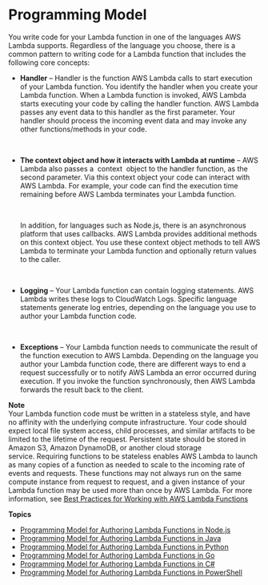 # Programming Model<a name="programming-model-v2"></a>

You write code for your Lambda function in one of the languages AWS Lambda supports\. Regardless of the language you choose, there is a common pattern to writing code for a Lambda function that includes the following core concepts: 
+ **Handler** – Handler is the function AWS Lambda calls to start execution of your Lambda function\. You identify the handler when you create your Lambda function\. When a Lambda function is invoked, AWS Lambda starts executing your code by calling the handler function\. AWS Lambda passes any event data to this handler as the first parameter\. Your handler should process the incoming event data and may invoke any other functions/methods in your code\. 

   
+ **The context object and how it interacts with Lambda at runtime** – AWS Lambda also passes a  context  object to the handler function, as the second parameter\. Via this context object your code can interact with AWS Lambda\. For example, your code can find the execution time remaining before AWS Lambda terminates your Lambda function\. 

   

  In addition, for languages such as Node\.js, there is an asynchronous platform that uses callbacks\. AWS Lambda provides additional methods on this context object\. You use these context object methods to tell AWS Lambda to terminate your Lambda function and optionally return values to the caller\.

   
+ **Logging** – Your Lambda function can contain logging statements\. AWS Lambda writes these logs to CloudWatch Logs\. Specific language statements generate log entries, depending on the language you use to author your Lambda function code\. 

   
+ **Exceptions** – Your Lambda function needs to communicate the result of the function execution to AWS Lambda\. Depending on the language you author your Lambda function code, there are different ways to end a request successfully or to notify AWS Lambda an error occurred during execution\. If you invoke the function synchronously, then AWS Lambda forwards the result back to the client\.

**Note**  
 Your Lambda function code must be written in a stateless style, and have no affinity with the underlying compute infrastructure\. Your code should expect local file system access, child processes, and similar artifacts to be limited to the lifetime of the request\. Persistent state should be stored in Amazon S3, Amazon DynamoDB, or another cloud storage service\. Requiring functions to be stateless enables AWS Lambda to launch as many copies of a function as needed to scale to the incoming rate of events and requests\. These functions may not always run on the same compute instance from request to request, and a given instance of your Lambda function may be used more than once by AWS Lambda\. For more information, see [Best Practices for Working with AWS Lambda Functions](best-practices.md)

**Topics**
+ [Programming Model for Authoring Lambda Functions in Node.js](programming-model.md)
+ [Programming Model for Authoring Lambda Functions in Java](java-programming-model.md)
+ [Programming Model for Authoring Lambda Functions in Python](python-programming-model.md)
+ [Programming Model for Authoring Lambda Functions in Go](go-programming-model.md)
+ [Programming Model for Authoring Lambda Functions in C\#](dotnet-programming-model.md)
+ [Programming Model for Authoring Lambda Functions in PowerShell](powershell-programming-model.md)
